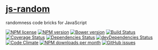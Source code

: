 [js-random](http://aureooms.github.io/js-random)
==

randomness code bricks for JavaScript

[![NPM license](http://img.shields.io/npm/l/aureooms-js-random.svg?style=flat)](https://raw.githubusercontent.com/aureooms/js-random/master/LICENSE)
[![NPM version](http://img.shields.io/npm/v/aureooms-js-random.svg?style=flat)](https://www.npmjs.org/package/aureooms-js-random)
[![Bower version](http://img.shields.io/bower/v/aureooms-js-random.svg?style=flat)](http://bower.io/search/?q=aureooms-js-random)
[![Build Status](http://img.shields.io/travis/aureooms/js-random.svg?style=flat)](https://travis-ci.org/aureooms/js-random)
[![Coverage Status](http://img.shields.io/coveralls/aureooms/js-random.svg?style=flat)](https://coveralls.io/r/aureooms/js-random)
[![Dependencies Status](http://img.shields.io/david/aureooms/js-random.svg?style=flat)](https://david-dm.org/aureooms/js-random#info=dependencies)
[![devDependencies Status](http://img.shields.io/david/dev/aureooms/js-random.svg?style=flat)](https://david-dm.org/aureooms/js-random#info=devDependencies)
[![Code Climate](http://img.shields.io/codeclimate/github/aureooms/js-random.svg?style=flat)](https://codeclimate.com/github/aureooms/js-random)
[![NPM downloads per month](http://img.shields.io/npm/dm/aureooms-js-random.svg?style=flat)](https://www.npmjs.org/package/aureooms-js-random)
[![GitHub issues](http://img.shields.io/github/issues/aureooms/js-random.svg?style=flat)](https://github.com/aureooms/js-random/issues)
